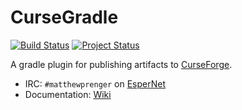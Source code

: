 # CurseGradle

[![Build Status](https://travis-ci.org/matthewprenger/CurseGradle.svg?branch=master)](https://travis-ci.org/matthewprenger/CurseGradle)
[![Project Status](http://stillmaintained.com/matthewprenger/CurseGradle.png)](https://stillmaintained.com/matthewprenger/CurseGradle)

A gradle plugin for publishing artifacts to [CurseForge](http://minecraft.curseforge.com/).

* IRC: `#matthewprenger` on [EsperNet](http://esper.net/)
* Documentation: [Wiki](https://github.com/matthewprenger/CurseGradle/wiki/)

